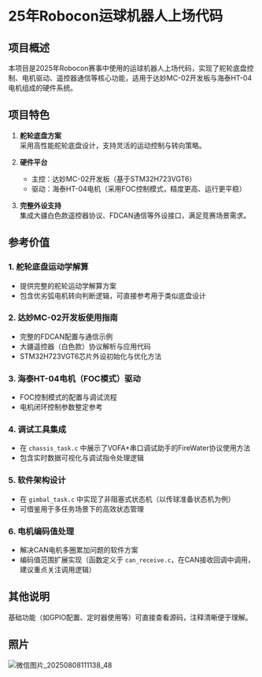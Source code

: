# 25年Robocon运球机器人上场代码

## 项目概述
本项目是2025年Robocon赛事中使用的运球机器人上场代码，实现了舵轮底盘控制、电机驱动、遥控器通信等核心功能，适用于达妙MC-02开发板与海泰HT-04电机组成的硬件系统。


## 项目特色

1. **舵轮底盘方案**  
   采用高性能舵轮底盘设计，支持灵活的运动控制与转向策略。

2. **硬件平台**  
   - 主控：达妙MC-02开发板（基于STM32H723VGT6）  
   - 驱动：海泰HT-04电机（采用FOC控制模式，精度更高、运行更平稳）

3. **完整外设支持**  
   集成大疆白色款遥控器协议、FDCAN通信等外设接口，满足竞赛场景需求。


## 参考价值

### 1. 舵轮底盘运动学解算
- 提供完整的舵轮运动学解算方案  
- 包含优劣弧电机转向判断逻辑，可直接参考用于类似底盘设计

### 2. 达妙MC-02开发板使用指南
- 完整的FDCAN配置与通信示例  
- 大疆遥控器（白色款）协议解析与应用代码  
- STM32H723VGT6芯片外设初始化与优化方法

### 3. 海泰HT-04电机（FOC模式）驱动
- FOC控制模式的配置与调试流程  
- 电机闭环控制参数整定参考

### 4. 调试工具集成
- 在 `chassis_task.c` 中展示了VOFA+串口调试助手的FireWater协议使用方法  
- 包含实时数据可视化与调试指令处理逻辑

### 5. 软件架构设计
- 在 `gimbal_task.c` 中实现了非阻塞式状态机（以传球准备状态机为例）  
- 可借鉴用于多任务场景下的高效状态管理

### 6. 电机编码值处理
- 解决CAN电机多圈累加问题的软件方案  
- 编码值范围扩展实现（函数定义于 `can_receive.c`，在CAN接收回调中调用，建议重点关注调用逻辑）


## 其他说明
基础功能（如GPIO配置、定时器使用等）可直接查看源码，注释清晰便于理解。
## 照片
![微信图片_20250808111138_48](https://github.com/user-attachments/assets/229ef554-6d06-4eae-b9b6-8e5860f7efae)

